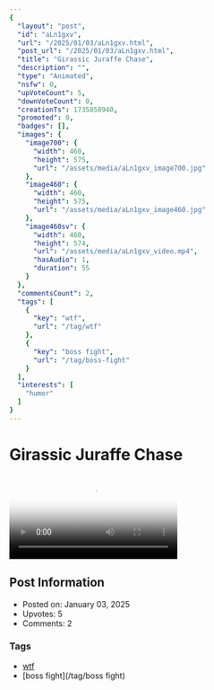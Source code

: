 ```yaml
---
{
  "layout": "post",
  "id": "aLn1gxv",
  "url": "/2025/01/03/aLn1gxv.html",
  "post_url": "/2025/01/03/aLn1gxv.html",
  "title": "Girassic Juraffe Chase",
  "description": "",
  "type": "Animated",
  "nsfw": 0,
  "upVoteCount": 5,
  "downVoteCount": 0,
  "creationTs": 1735858940,
  "promoted": 0,
  "badges": [],
  "images": {
    "image700": {
      "width": 460,
      "height": 575,
      "url": "/assets/media/aLn1gxv_image700.jpg"
    },
    "image460": {
      "width": 460,
      "height": 575,
      "url": "/assets/media/aLn1gxv_image460.jpg"
    },
    "image460sv": {
      "width": 460,
      "height": 574,
      "url": "/assets/media/aLn1gxv_video.mp4",
      "hasAudio": 1,
      "duration": 55
    }
  },
  "commentsCount": 2,
  "tags": [
    {
      "key": "wtf",
      "url": "/tag/wtf"
    },
    {
      "key": "boss fight",
      "url": "/tag/boss-fight"
    }
  ],
  "interests": [
    "humor"
  ]
}
---
```


# Girassic Juraffe Chase

<video controls playsinline loop poster="/assets/media/aLn1gxv_image460.jpg">
  <source src="/assets/media/aLn1gxv_video.mp4" type="video/mp4">
  Your browser does not support the video tag.
</video>

## Post Information

- Posted on: January 03, 2025
- Upvotes: 5
- Comments: 2

### Tags

- [wtf](/tag/wtf)
- [boss fight](/tag/boss fight)
